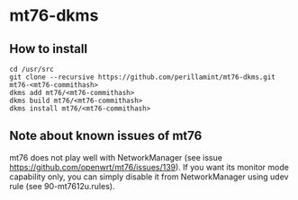 # mt76-dkms
## How to install

```
cd /usr/src
git clone --recursive https://github.com/perillamint/mt76-dkms.git mt76-<mt76-commithash>
dkms add mt76/<mt76-commithash>
dkms build mt76/<mt76-commithash>
dkms install mt76/<mt76-commithash>
```

## Note about known issues of mt76

mt76 does not play well with NetworkManager (see issue https://github.com/openwrt/mt76/issues/139). If you want its monitor mode capability only, you can simply disable it from NetworkManager using udev rule (see 90-mt7612u.rules).
